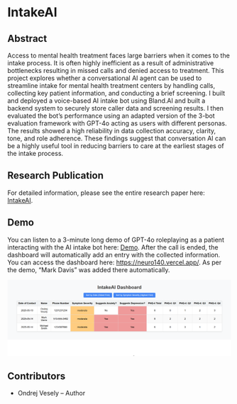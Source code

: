 # IntakeAI
## Abstract
Access to mental health treatment faces large barriers when it comes to the 
intake process. It is often highly inefficient as a result of administrative 
bottlenecks resulting in missed calls and denied access to treatment. This 
project explores whether a conversational AI agent can be used to streamline 
intake for mental health treatment centers by handling calls, collecting key 
patient information, and conducting a brief screening. I built and deployed
a voice-based AI intake bot using Bland.AI and built a backend system to 
securely store caller data and screening results. I then evaluated the bot’s 
performance using an adapted version of the 3-bot evaluation framework with
GPT-4o acting as users with different personas. The results showed a high 
reliability in data collection accuracy, clarity, tone, and role adherence. 
These findings suggest that conversation AI can be a highly useful tool in 
reducing barriers to care at the earliest stages of the intake process.

## Research Publication
For detailed information, please see the entire research paper here:
[IntakeAI](IntakeAI.pdf).

## Demo
You can listen to a 3-minute long demo of GPT-4o roleplaying as a patient
interacting with the AI intake bot here:
[Demo](ondrejdemo%20-%205_13_25,%2011.05%E2%80%AFPM%20%281%29.mp3).
After the call is ended, the dashboard will automatically add an entry with
the collected information. You can access the dashboard here:
https://neuro140.vercel.app/. As per the demo, “Mark Davis” was added there
automatically.

![Dashboard Screenshot](dashboard.png)

## Contributors
- Ondrej Vesely – Author

